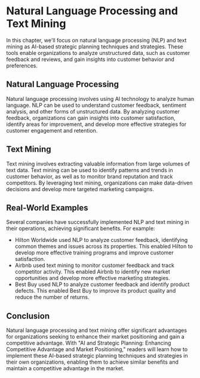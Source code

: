 Natural Language Processing and Text Mining
===========================================================================================================

In this chapter, we'll focus on natural language processing (NLP) and text mining as AI-based strategic planning techniques and strategies. These tools enable organizations to analyze unstructured data, such as customer feedback and reviews, and gain insights into customer behavior and preferences.

Natural Language Processing
---------------------------

Natural language processing involves using AI technology to analyze human language. NLP can be used to understand customer feedback, sentiment analysis, and other forms of unstructured data. By analyzing customer feedback, organizations can gain insights into customer satisfaction, identify areas for improvement, and develop more effective strategies for customer engagement and retention.

Text Mining
-----------

Text mining involves extracting valuable information from large volumes of text data. Text mining can be used to identify patterns and trends in customer behavior, as well as to monitor brand reputation and track competitors. By leveraging text mining, organizations can make data-driven decisions and develop more targeted marketing campaigns.

Real-World Examples
-------------------

Several companies have successfully implemented NLP and text mining in their operations, achieving significant benefits. For example:

* Hilton Worldwide used NLP to analyze customer feedback, identifying common themes and issues across its properties. This enabled Hilton to develop more effective training programs and improve customer satisfaction.
* Airbnb used text mining to monitor customer feedback and track competitor activity. This enabled Airbnb to identify new market opportunities and develop more effective marketing strategies.
* Best Buy used NLP to analyze customer feedback and identify product defects. This enabled Best Buy to improve its product quality and reduce the number of returns.

Conclusion
----------

Natural language processing and text mining offer significant advantages for organizations seeking to enhance their market positioning and gain a competitive advantage. With "AI and Strategic Planning: Enhancing Competitive Advantage and Market Positioning," readers will learn how to implement these AI-based strategic planning techniques and strategies in their own organizations, enabling them to achieve similar benefits and maintain a competitive advantage in the market.
